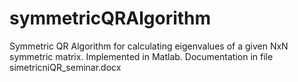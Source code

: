 # symmetricQRAlgorithm
Symmetric QR Algorithm for calculating eigenvalues of a given NxN symmetric matrix. Implemented in Matlab.
Documentation in file simetricniQR_seminar.docx
